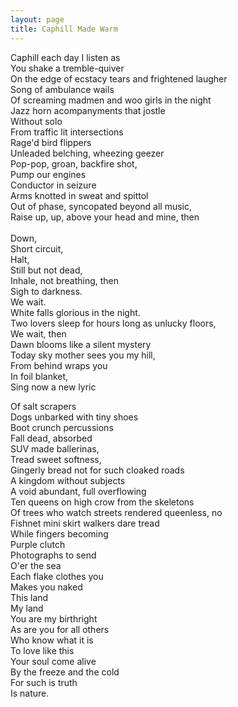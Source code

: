 ```yaml
---
layout: page
title: Caphill Made Warm
---
```


Caphill each day I listen as \
You shake a tremble-quiver \
On the edge of ecstacy tears and frightened laugher \
Song of ambulance wails \
Of screaming madmen and woo girls in the night \
Jazz horn acompanyments that jostle \
Without solo \
From traffic lit intersections \
Rage'd bird flippers \
Unleaded belching, wheezing geezer \
Pop-pop, groan, backfire shot, \
Pump our engines \
Conductor in seizure \
Arms knotted in sweat and spittol \
Out of phase, syncopated beyond all music, \
Raise up, up, above your head and mine, then \
\
Down, \
Short circuit, \
Halt, \
Still but not dead, \
Inhale, not breathing, then \
Sigh to darkness. \
We wait. \
White falls glorious in the night. \
Two lovers sleep for hours long as unlucky floors, \
We wait, then \
Dawn blooms like a silent mystery \
Today sky mother sees you my hill, \
From behind wraps you \
In foil blanket, \
Sing now a new lyric

Of salt scrapers \
Dogs unbarked with tiny shoes \
Boot crunch percussions \
Fall dead, absorbed \
SUV made ballerinas, \
Tread sweet softness, \
Gingerly bread not for such cloaked roads \
A kingdom without subjects \
A void abundant, full overflowing \
Ten queens on high crow from the skeletons \
Of trees who watch streets rendered queenless, no \
Fishnet mini skirt walkers dare tread \
While fingers becoming \
Purple clutch \
Photographs to send \
O'er the sea \
Each flake clothes you \
Makes you naked \
This land \
My land \
You are my birthright \
As are you for all others \
Who know what it is \
To love like this \
Your soul come alive \
By the freeze and the cold \
For such is truth \
Is nature. 